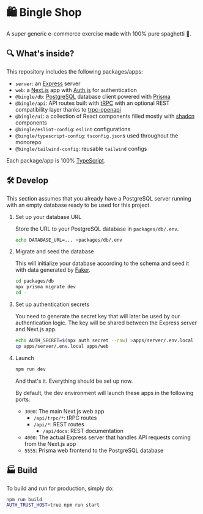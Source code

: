 # 🛍️ Bingle Shop

A super generic e-commerce exercise made with 100% pure spaghetti 🍝.

## 🔍 What's inside?

This repository includes the following packages/apps:

- `server`: an [Express](https://expressjs.com) server
- `web`: a [Next.js](https://nextjs.org) app with [Auth.js](https://authjs.dev) for authentication
- `@bingle/db`: [PostgreSQL](https://www.postgresql.org) database client powered with [Prisma](https://www.prisma.io)
- `@bingle/api`: API routes built with [tRPC](https://trpc.io) with an optional REST compatibility layer thanks to [trpc-openapi](https://github.com/jlalmes/trpc-openapi)
- `@bingle/ui`: a collection of React components filled mostly with [shadcn](https://ui.shadcn.com) components
- `@bingle/eslint-config`: `eslint` configurations
- `@bingle/typescript-config`: `tsconfig.json`s used throughout the monorepo
- `@bingle/tailwind-config`: reusable `tailwind` configs

Each package/app is 100% [TypeScript](https://www.typescriptlang.org).

## 🛠️ Develop

This section assumes that you already have a PostgreSQL server running with an empty database ready to be used for this project.

1. Set up your database URL

   Store the URL to your PostgreSQL database in `packages/db/.env`.

   ```bash
   echo DATABASE_URL=... >packages/db/.env
   ```

2. Migrate and seed the database

   This will initialize your database according to the schema and seed it with data generated by [Faker](https://fakerjs.dev).

   ```bash
   cd packages/db
   npx prisma migrate dev
   cd -
   ```

3. Set up authentication secrets

   You need to generate the secret key that will later be used by our authentication logic. The key will be shared between the Express server and Next.js app.

   ```bash
   echo AUTH_SECRET=$(npx auth secret --raw) >apps/server/.env.local
   cp apps/server/.env.local apps/web
   ```

4. Launch

   ```bash
   npm run dev
   ```

   And that's it. Everything should be set up now.

   By default, the dev environment will launch these apps in the following ports:

   - `3000`: The main Next.js web app
     - `/api/trpc/*`: tRPC routes
     - `/api/*`: REST routes
       - `/api/docs`: REST documentation
   - `4000`: The actual Express server that handles API requests coming from the Next.js app
   - `5555`: Prisma web frontend to the PostgreSQL database

## 🏭 Build

To build and run for production, simply do:

```bash
npm run build
AUTH_TRUST_HOST=true npm run start
```
